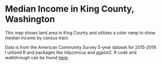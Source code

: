 # Median Income in King County, Washington
This map shows land area in King County and utilizes a color ramp to show median income by census tract.

Data is from the American Community Survey 5-year dataset for 2015-2019. I utilized R and packages like tidycencus and ggplot2. R code and walkthrough can be found [here](/Project4/MedianIncomeRCode.Rmd).

